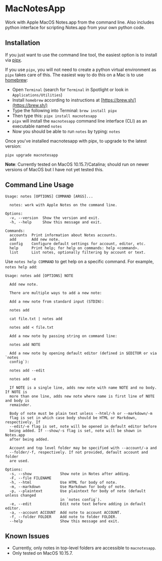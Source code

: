 # MacNotesApp

Work with Apple MacOS Notes.app from the command line. Also includes python interface for scripting Notes.app from your own python code.

## Installation

If you just want to use the command line tool, the easiest option is to install via [pipx](https://pypa.github.io/pipx/).

If you use `pipx`, you will not need to create a python virtual environment as `pipx` takes care of this. The easiest way to do this on a Mac is to use [homebrew](https://brew.sh/):

* Open `Terminal` (search for `Terminal` in Spotlight or look in `Applications/Utilities`)
* Install `homebrew` according to instructions at [https://brew.sh/](https://brew.sh/)
* Type the following into Terminal: `brew install pipx`
* Then type this: `pipx install macnotesapp`
* `pipx` will install the `macnotesapp` command line interface (CLI) as an executable named `notes`
* Now you should be able to run `notes` by typing: `notes`

Once you've installed macnotesapp with pipx, to upgrade to the latest version:

    pipx upgrade macnotesapp

**Note**: Currently tested on MacOS 10.15.7/Catalina; should run on newer versions of MacOS but I have not yet tested this.

## Command Line Usage

<!-- [[[cog
import cog
from macnotesapp.cli import cli_main
from click.testing import CliRunner
runner = CliRunner()
result = runner.invoke(cli_main, ["--help"])
help = result.output.replace("Usage: cli-main", "Usage: notes")
cog.out(
    "```\n{}\n```".format(help)
)
]]] -->
```
Usage: notes [OPTIONS] COMMAND [ARGS]...

  notes: work with Apple Notes on the command line.

Options:
  -v, --version  Show the version and exit.
  -h, --help     Show this message and exit.

Commands:
  accounts  Print information about Notes accounts.
  add       Add new note.
  config    Configure default settings for account, editor, etc.
  help      Print help; for help on commands: help <command>.
  list      List notes, optionally filtering by account or text.

```
<!-- [[[end]]] -->

Use `notes help COMMAND` to get help on a specific command. For example, `notes help add`:

<!-- [[[cog
import cog
from macnotesapp.cli import cli_main
from click.testing import CliRunner
runner = CliRunner()
result = runner.invoke(cli_main, ["help", "add", "--no-markup"])
help = result.output.replace("Usage: cli-main", "Usage: notes")
cog.out(
    "```\n{}\n```".format(help)
)
]]] -->
```
Usage: notes add [OPTIONS] NOTE

  Add new note.

  There are multiple ways to add a new note:

  Add a new note from standard input (STDIN):

  notes add

  cat file.txt | notes add

  notes add < file.txt

  Add a new note by passing string on command line:

  notes add NOTE

  Add a new note by opening default editor (defined in $EDITOR or via `notes
  config`):

  notes add --edit

  notes add -e

  If NOTE is a single line, adds new note with name NOTE and no body. If NOTE is
  more than one line, adds new note where name is first line of NOTE and body is
  remainder.

  Body of note must be plain text unless --html/-h or --markdown/-m
  flag is set in which case body should be HTML or Markdown, respectively. If
  --edit/-e flag is set, note will be opened in default editor before
  being added. If --show/-s flag is set, note will be shown in Notes.app
  after being added.

  Account and top level folder may be specified with --account/-a and
  --folder/-f, respectively. If not provided, default account and folder
  are used.

Options:
  -s, --show             Show note in Notes after adding.
  -F, --file FILENAME
  -h, --html             Use HTML for body of note.
  -m, --markdown         Use Markdown for body of note.
  -p, --plaintext        Use plaintext for body of note (default unless changed
                         in `notes config`).
  -e, --edit             Edit note text before adding in default editor.
  -a, --account ACCOUNT  Add note to account ACCOUNT.
  -f, --folder FOLDER    Add note to folder FOLDER.
  --help                 Show this message and exit.

```
<!-- [[[end]]] -->

## Known Issues

* Currently, only notes in top-level folders are accessible to `macnotesapp`.
* Only tested on MacOS 10.15.7.
